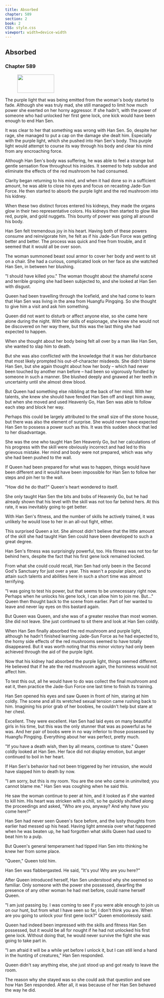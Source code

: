 ```yaml
---
title: Absorbed
chapter: 589
section: 2
book: 2
CSS: style.css
viewport: width=device-width
---
```


## Absorbed

### Chapter 589

<figure>
	<img src="../Images/gem.gif" alt="" id="gem" width="120" height="60" />
</figure>

The purple light that was being emitted from the woman's body started to fade. Although she was truly mad, she still managed to limit how much power she exerted on her horny aggressor. If she hadn't, with the power of someone who had unlocked her first gene lock, one kick would have been enough to end Han Sen.

It was clear to her that something was wrong with Han Sen. So, despite her rage, she managed to put a cap on the damage she dealt him. Especially with the purple light, which she pushed into Han Sen's body. This purple light would attempt to course its way through his body and clear his mind from any encroaching force.

Although Han Sen's body was suffering, he was able to feel a strange but gentle sensation flow throughout his insides. It seemed to help subdue and eliminate the effects of the red mushroom he had consumed.

Clarity began returning to his mind, and when it had done so in a sufficient amount, he was able to close his eyes and focus on recasting Jade-Sun Force. He then started to absorb the purple light and the red mushroom into his kidney.

When these two distinct forces entered his kidneys, they made the organs glow in their two representative colors. His kidneys then started to glow like red, purple, and gold nuggets. This bounty of power was going all around his body.

Han Sen felt tremendous joy in his heart. Having both of these powers consume and reinvigorate him, he felt as if his Jade-Sun Force was getting better and better. The process was quick and free from trouble, and it seemed that it would all be over soon.

The woman summoned beast soul armor to cover her body and went to sit on a chair. She had a curious, complicated look on her face as she watched Han Sen, in between her blushing.

"I should have killed you." The woman thought about the shameful scene and terrible groping she had been subjected to, and she looked at Han Sen with disgust.

Queen had been travelling through the Icefield, and she had come to learn that Han Sen was living in the area from Huangfu Pingqing. So she thought to give him a visit and ask him something.

Queen did not want to disturb or affect anyone else, so she came here alone during the night. With her skills of espionage, she knew she would not be discovered on her way there, but this was the last thing she had expected to happen.

When she thought about her body being felt all over by a man like Han Sen, she wanted to slap him to death.

But she was also conflicted with the knowledge that it was her disturbance that most likely prompted his out-of-character misdeeds. She didn't blame Han Sen, but she again thought about how her body – which had never been touched by another man before – had been so vigorously fondled by someone in such a manner. She blushed deeply and gnawed at her teeth in uncertainty until she almost drew blood.

But Queen had something else nibbling at the back of her mind. With her talents, she knew she should have fended Han Sen off and kept him away, but when she moved and used Heavenly Go, Han Sen was able to follow each step and block her way.

Perhaps this could be largely attributed to the small size of the stone house, but there was also the element of surprise. She would never have expected Han Sen to possess a power such as this. It was this sudden shock that led to her disadvantage.

She was the one who taught Han Sen Heavenly Go, but her calculations of his progress with the skill were obviously incorrect and had led to this grievous mistake. Her mind and body were not prepared, which was why she had been pushed to the wall.

If Queen had been prepared for what was to happen, things would have been different and it would have been impossible for Han Sen to follow her steps and pin her to the wall.

"How did he do that?" Queen's heart wondered to itself.

She only taught Han Sen the bits and bobs of Heavenly Go, but he had already shown that his level with the skill was not too far behind hers. At this rate, it was inevitably going to get better.

With Han Sen's fitness, and the number of skills he actively trained, it was unlikely he would lose to her in an all-out fight, either.

This surprised Queen a lot. She almost didn't believe that the little amount of the skill she had taught Han Sen could have been developed to such a great degree.

Han Sen's fitness was surprisingly powerful, too. His fitness was not too far behind hers, despite the fact that his first gene lock remained locked.

From what she could could recall, Han Sen had only been in the Second God's Sanctuary for just over a year. This wasn't a popular place, and to attain such talents and abilities here in such a short time was almost terrifying.

"I was going to test his power, but that seems to be unnecessary right now. Perhaps when he unlocks his gene lock, I can allow him to join me. But..." Queen then thought back to the scene from earlier. Part of her wanted to leave and never lay eyes on this bastard again.

But Queen was Queen, and she was of a greater resolve than most women. She did not leave. She just continued to sit there and look at Han Sen coldly.

When Han Sen finally absorbed the red mushroom and purple light, although he hadn't finished learning Jade-Sun Force as he had expected to, the horny side effects of the red mushrooms seemed to have totally disappeared. But it was worth noting that this minor victory had only been achieved through the aid of the purple light.

Now that his kidney had absorbed the purple light, things seemed different. He believed that if he ate the red mushroom again, the horniness would not affect him.

To test this out, all he would have to do was collect the final mushroom and eat it, then practice the Jade-Sun Force one last time to finish its training.

Han Sen opened his eyes and saw Queen in front of him, staring at him coldly. The scene and all its wretched sexual tension came rushing back to him. Imagining his prior grab of her boobies, he couldn't help but stare at her chest.

Excellent. They were excellent. Han Sen had laid eyes on many beautiful girls in his time, but this was the only stunner that was as powerful as he was. And her pair of boobs were in no way inferior to those possessed by Huangfu Pingqing. Everything about her was perfect, pretty much.

"If you have a death wish, then by all means, continue to stare." Queen coldly looked at Han Sen. Her face did not display emotion, but anger continued to boil in her heart.

If Han Sen's behavior had not been triggered by her intrusion, she would have slapped him to death by now.

"I am sorry, but this is my room. You are the one who came in uninvited; you cannot blame me." Han Sen was coughing when he said this.

He saw the woman continue to peer at him, and it looked as if she wanted to kill him. His heart was stricken with a chill, so he quickly shuffled along the proceedings and asked, "Who are you, anyway? And why have you come here?"

Han Sen had never seen Queen's face before, and the lusty thoughts from earlier had messed up his head. Having light amnesia over what happened when he was beaten up, he had forgotten what skills Queen had used to beat him to a pulp.

But Queen's general temperament had tipped Han Sen into thinking he knew her from some place.

"Queen," Queen told him.

Han Sen was flabbergasted. He said, "It's you! Why are you here?"

After Queen introduced herself, Han Sen understood why she seemed so familiar. Only someone with the power she possessed, dwarfing the presence of any other woman he had met before, could name herself Queen.

"I am just passing by. I was coming to see if you were able enough to join us on our hunt, but from what I have seen so far, I don't think you are. When are you going to unlock your first gene lock?" Queen emotionlessly said.

Queen had indeed been impressed with the skills and fitness Han Sen possessed, but it would be all for nought if he had not unlocked his first gene lock. Without doing that, he would never survive the fight she was going to take part in.

"I am afraid it will be a while yet before I unlock it, but I can still lend a hand in the hunting of creatures," Han Sen responded.

Queen didn't say anything else, she just stood up and got ready to leave the room.

The reason why she stayed was so she could ask that question and see how Han Sen responded. After all, it was because of her Han Sen behaved the way he did.